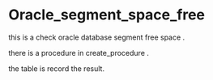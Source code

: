 # Oracle_segment_space_free

this is a check oracle database segment free space .

there is a procedure in create_procedure . 

the table is record the result.
